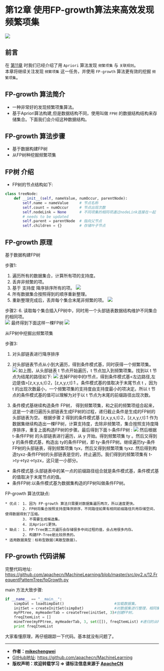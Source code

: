 
# 第12章 使用FP-growth算法来高效发现频繁项集

![](../images/12.FP-growth/apachecn_fp_growth_homepage.png)

## 前言
在 [第11章]() 时我们已经介绍了用 `Apriori` 算法发现 `频繁项集` 与 `关联规则`。  
本章将继续关注发现 `频繁项集` 这一任务，并使用 `FP-growth` 算法更有效的挖掘 `频繁项集`。

## FP-growth 算法简介

* 一种非常好的发现频繁项集算法。
* 基于Apriori算法构建,但是数据结构不同，使用叫做 `FP树` 的数据结构结构来存储集合。下面我们会介绍这种数据结构。

## FP-growth 算法步骤
- 基于数据构建FP树   
- 从FP树种挖掘频繁项集 

## FP树 介绍
* FP树的节点结构如下:

```python
class treeNode:
    def __init__(self, nameValue, numOccur, parentNode):
        self.name = nameValue     # 节点名称
        self.count = numOccur     # 节点出现次数
        self.nodeLink = None      # 不同项集的相同项通过nodeLink连接在一起
        # needs to be updated
        self.parent = parentNode  # 指向父节点
        self.children = {}        # 存储叶子节点
```   
         
## FP-growth 原理
基于数据构建FP树

步骤1:
   1. 遍历所有的数据集合，计算所有项的支持度。
   2. 丢弃非频繁的项。
   3. 基于 支持度 降序排序所有的项。
   ![](../images/12.FP-growth/步骤1-3.png)
   4. 所有数据集合按照得到的顺序重新整理。
   5. 重新整理完成后，丢弃每个集合末尾非频繁的项。
   ![](../images/12.FP-growth/步骤4-5.png)

步骤2:
   6. 读取每个集合插入FP树中，同时用一个头部链表数据结构维护不同集合的相同项。  
   ![](../images/12.FP-growth/步骤6-1.png)
   最终得到下面这样一棵FP树
   ![](../images/12.FP-growth/步骤6-2.png)


从FP树中挖掘出频繁项集

步骤3:
   1. 对头部链表进行降序排序
   2. 对头部链表节点从小到大遍历，得到条件模式基，同时获得一个频繁项集。
        ![](../images/12.FP-growth/步骤6-2.png)
        如上图，从头部链表 t 节点开始遍历，t 节点加入到频繁项集。找到以 t 节点为结尾的路径如下:
        ![](../images/12.FP-growth/步骤7-1.png)
        去掉FP树中的t节点，得到条件模式基<左边路径,左边是值>[z,x,y,s,t]:2，[z,x,y,r,t]:1 。条件模式基的值取决于末尾节点 t ，因为 t 的出现次数最小，一个频繁项集的支持度由支持度最小的项决定。所以 t 节点的条件模式基的值可以理解为对于以 t 节点为末尾的前缀路径出现次数。
       
   3. 条件模式基继续构造条件 FP树， 得到频繁项集，和之前的频繁项组合起来，这是一个递归遍历头部链表生成FP树的过程，递归截止条件是生成的FP树的头部链表为空。
        根据步骤 2 得到的条件模式基 [z,x,y,s,t]:2，[z,x,y,r,t]:1 作为数据集继续构造出一棵FP树，计算支持度，去除非频繁项，集合按照支持度降序排序，重复上面构造FP树的步骤。最后得到下面 t-条件FP树 :
        ![](../images/12.FP-growth/步骤7-2.png)
        然后根据 t-条件FP树 的头部链表进行遍历，从 y 开始。得到频繁项集 ty 。然后又得到 y 的条件模式基，构造出 ty的条件FP树，即 ty-条件FP树。继续遍历ty-条件FP树的头部链表，得到频繁项集 tyx，然后又得到频繁项集 tyxz. 然后得到构造tyxz-条件FP树的头部链表是空的，终止遍历。我们得到的频繁项集有 t->ty->tyz->tyzx，这只是一小部分。
   * 条件模式基:头部链表中的某一点的前缀路径组合就是条件模式基，条件模式基的值取决于末尾节点的值。
   * 条件FP树:以条件模式基为数据集构造的FP树叫做条件FP树。

FP-growth 算法优缺点:

```
* 优点： 1. 因为 FP-growth 算法只需要对数据集遍历两次，所以速度更快。
        2. FP树将集合按照支持度降序排序，不同路径如果有相同前缀路径共用存储空间，使得数据得到了压缩。
        3. 不需要生成候选集。
        4. 比Apriori更快。
* 缺点： 1. FP-Tree第二次遍历会存储很多中间过程的值，会占用很多内存。
        2. 构建FP-Tree是比较昂贵的。
* 适用数据类型：标称型数据(离散型数据)。
```


## FP-growth 代码讲解
完整代码地址: <https://github.com/apachecn/MachineLearning/blob/master/src/py2.x/12.FrequentPattemTree/fpGrowth.py>

main 方法大致步骤:
```python
if __name__ == "__main__":
    simpDat = loadSimpDat()                       #加载数据集。
    initSet = createInitSet(simpDat)              #对数据集进行整理，相同集合进行合并。
    myFPtree, myHeaderTab = createTree(initSet, 3)#创建FP树。
    freqItemList = []
    mineTree(myFPtree, myHeaderTab, 3, set([]), freqItemList) #递归的从FP树中挖掘出频繁项集。
    print freqItemList
 ```   
大家看懂原理，再仔细跟踪一下代码。基本就没有问题了。


* * *

* **作者：[mikechengwei](https://github.com/mikechengwei)**
* [GitHub地址](https://github.com/apachecn/MachineLearning): <https://github.com/apachecn/MachineLearning>
* **版权声明：欢迎转载学习 => 请标注信息来源于 [ApacheCN](http://www.apachecn.org/)**
